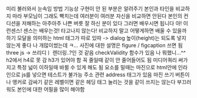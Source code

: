 미리 불러와서 눈속임 방법
기능상 구현이 안 된 부분은 알려주기
본인과 타인을 비교하지 마라
부모님이 그래도 빡치는데 여러분이 여러분 자신을 비교하면 안된다
본인의 컨디션을 저해하는 아주아주 나쁜 버릇
잘 하신 분이 있다 그러면 배우시면 됩니다
아! 이런센스!
센스는 배우는것! 타고나지 않는다!
비교하지 말고 어떻게하면 배울 수 있을까 하기
모달을 의미하는 html 태그가 따로 있따 -> dialog
높이(height)는 되도록 넣지 않는게 좋다
나 개많이썼는데 ㅋ...
사진에 대한 설명은 figure / figcaption 쓰면 됨
three js -> 쓰리디ㅣ 렌더링..?인 것 같음
checkValidity 함수가 있음
나 뭐했니...^^
h2에서 h4로 못 감 h3가 있어야 함
꼭 줄일때 같이 안 줄어들어도 됨
미디어쿼리 써가지고 특정 넓이 이하일때 바뀔 수 있게 해도 됨
요소를 밀때는 마진으로
html안에 인라인으로 js를 넣으면 테스트가 불가능
주소 관련 address 태그가 있음
마진 쓰기
버튼이나 앵커로 감싸기
같은 레벨이면 같은 헤딩 태그
눌리는 것을 같이 쓰지는 않는다
부끄러워도 본인에 대한 어필을 많이 해야함